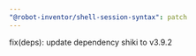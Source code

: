 ```yaml
---
"@robot-inventor/shell-session-syntax": patch
---
```


fix(deps): update dependency shiki to v3.9.2
